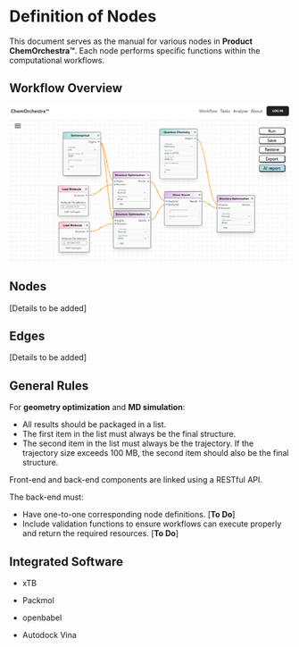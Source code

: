 # Definition of Nodes

This document serves as the manual for various nodes in **Product ChemOrchestra™**. Each node performs specific functions within the computational workflows.

## Workflow Overview

![Screenshot](./img/Index_flow.png)

## Nodes

[Details to be added]

## Edges

[Details to be added]

## General Rules

For **geometry optimization** and **MD simulation**:

- All results should be packaged in a list.
- The first item in the list must always be the final structure.
- The second item in the list must always be the trajectory. If the trajectory size exceeds 100 MB, the second item should also be the final structure.

Front-end and back-end components are linked using a RESTful API.

The back-end must:

- Have one-to-one corresponding node definitions. [**To Do**]
- Include validation functions to ensure workflows can execute properly and return the required resources. [**To Do**]

## Integrated Software

- xTB

- Packmol

- openbabel

- Autodock Vina
